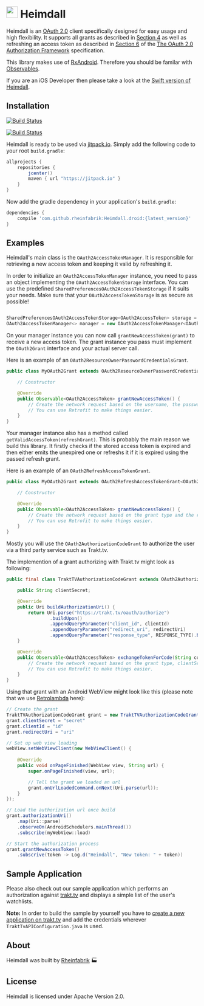 # <img src="https://cloud.githubusercontent.com/assets/460060/8159821/b8bfeb32-136a-11e5-83ed-83b7fe01df3a.jpg" width="30" height="30"> Heimdall

Heimdall is an [OAuth 2.0](https://tools.ietf.org/html/rfc6749) client specifically designed for easy usage and high flexibility. It supports all grants as described in [Section 4](https://tools.ietf.org/html/rfc6749#section-4) as well as refreshing an access token as described in [Section 6](https://tools.ietf.org/html/rfc6749#section-6) of the [The OAuth 2.0 Authorization Framework](https://tools.ietf.org/html/rfc6749) specification.

This library makes use of [RxAndroid](https://github.com/ReactiveX/RxAndroid). Therefore you should be familar with [Observables](https://github.com/ReactiveX/RxJava/wiki/Observable).

If you are an iOS Developer then please take a look at the [Swift version of Heimdall](https://github.com/rheinfabrik/Heimdall.swift).

## Installation

[![Build Status](http://img.shields.io/github/release/rheinfabrik/Heimdall.droid.svg?label=Heimdall)](https://jitpack.io/#rheinfabrik/Heimdall.droid)

[![Build Status](https://travis-ci.org/AHarazim/Heimdall.droid.svg?branch=devTravisCI)](https://travis-ci.org/AHarazim/Heimdall.droid)

Heimdall is ready to be used via [jitpack.io](https://jitpack.io/#rheinfabrik/Heimdall.droid).
Simply add the following code to your root `build.gradle`:

```groovy
allprojects {
    repositories {
        jcenter()
        maven { url "https://jitpack.io" }
    }
}
```

Now add the gradle dependency in your application's `build.gradle`:

```groovy
dependencies {
    compile 'com.github.rheinfabrik:Heimdall.droid:{latest_version}'
}
```

## Examples

Heimdall's main class is the `OAuth2AccessTokenManager`. It is responsible for retrieving a new access token and keeping it valid by refreshing it.

In order to initialize an `OAuth2AccessTokenManager` instance, you need to pass an object implementing the `OAuth2AccessTokenStorage` interface. You can use the predefined `SharedPreferencesOAuth2AccessTokenStorage` if it suits your needs. Make sure that your `OAuth2AccessTokenStorage` is as secure as possible!

```java 

SharedPreferencesOAuth2AccessTokenStorage<OAuth2AccessToken> storage = new SharedPreferencesOAuth2AccessTokenStorage<>(mySharedPreferences, OAuth2AccessToken.class);
OAuth2AccessTokenManager<> manager = new OAuth2AccessTokenManager<OAuth2AccessToken>(storage);

```

On your manager instance you can now call `grantNewAccessToken(grant)` to receive a new access token. The grant instance you pass must implement the `OAuth2Grant` interface and your actual server call. 

Here is an example of an `OAuth2ResourceOwnerPasswordCredentialsGrant`.

```java 
public class MyOAuth2Grant extends OAuth2ResourceOwnerPasswordCredentialsGrant<OAuth2AccessToken> {

    // Constructor

    @Override
    public Observable<OAuth2AccessToken> grantNewAccessToken() {
        // Create the network request based on the username, the password and the grant type.
        // You can use Retrofit to make things easier.
    }
}
```

Your manager instance also has a method called `getValidAccessToken(refreshGrant)`. This is probably the main reason we build this library. It firstly checks if the stored access token is expired and then either emits the unexpired one or refreshs it if it is expired using the passed refresh grant. 

Here is an example of an `OAuth2RefreshAccessTokenGrant`.

```java
public class MyOAuth2Grant extends OAuth2RefreshAccessTokenGrant<OAuth2AccessToken> {

    // Constructor

    @Override
    public Observable<OAuth2AccessToken> grantNewAccessToken() {
        // Create the network request based on the grant type and the refresh token.
        // You can use Retrofit to make things easier.
    }
}
```

Mostly you will use the `OAuth2AuthorizationCodeGrant` to authorize the user via a third party service such as Trakt.tv.

The implemention of a grant authorizing with Trakt.tv might look as following:

```java
public final class TraktTVAuthorizationCodeGrant extends OAuth2AuthorizationCodeGrant<OAuth2AccessToken> {

    public String clientSecret;

    @Override
    public Uri buildAuthorizationUri() {
        return Uri.parse("https://trakt.tv/oauth/authorize")
                .buildUpon()
                .appendQueryParameter("client_id", clientId)
                .appendQueryParameter("redirect_uri", redirectUri)
                .appendQueryParameter("response_type", RESPONSE_TYPE).build();
    }

    @Override
    public Observable<OAuth2AccessToken> exchangeTokenForCode(String code) {
        // Create the network request based on the grant type, clientSecret and the retrieved code.
        // You can use Retrofit to make things easier.
    }
}
```

Using that grant with an Android WebView might look like this (please note that we use [Retrolambda](https://github.com/evant/gradle-retrolambda) here):

```java
// Create the grant
TraktTVAuthorizationCodeGrant grant = new TraktTVAuthorizationCodeGrant();
grant.clientSecret = "secret"
grant.clientId = "id"
grant.redirectUri = "uri"

// Set up web view loading
webView.setWebViewClient(new WebViewClient() {
 	
 	@Override
    public void onPageFinished(WebView view, String url) {
    	super.onPageFinished(view, url);

		// Tell the grant we loaded an url
        grant.onUrlLoadedCommand.onNext(Uri.parse(url));
    }
});

// Load the authorization url once build
grant.authorizationUri()
    .map(Uri::parse)
	.observeOn(AndroidSchedulers.mainThread())
	.subscribe(myWebView::load)

// Start the authorization process
grant.grantNewAccessToken()
	.subscrive(token -> Log.d("Heimdall", "New token: " + token))

```

## Sample Application

Please also check out our sample application which performs an authorization against [trakt.tv](https://trakt.tv/) and displays a simple list of the user's watchlists.

**Note:** In order to build the sample by yourself you have to [create a new application on trakt.tv](https://trakt.tv/oauth/applications/new) and add the credentials wherever `TraktTvAPIConfiguration.java` is used.


## About

Heimdall was built by [Rheinfabrik](http://www.rheinfabrik.de) :factory:

## License

Heimdall is licensed under Apache Version 2.0.
